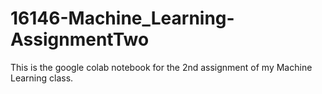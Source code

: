 # 16146-Machine_Learning-AssignmentTwo

This is the google colab notebook for the 2nd assignment of my Machine Learning class.
